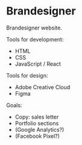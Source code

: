 # Brandesigner

Brandesigner website.

Tools for development: 
- HTML
- CSS
- JavaScript / React

Tools for design:
- Adobe Creative Cloud
- Figma

Goals:
- Copy: sales letter
- Portfolio sections
- (Google Analytics?)
- (Facebook Pixel?)

